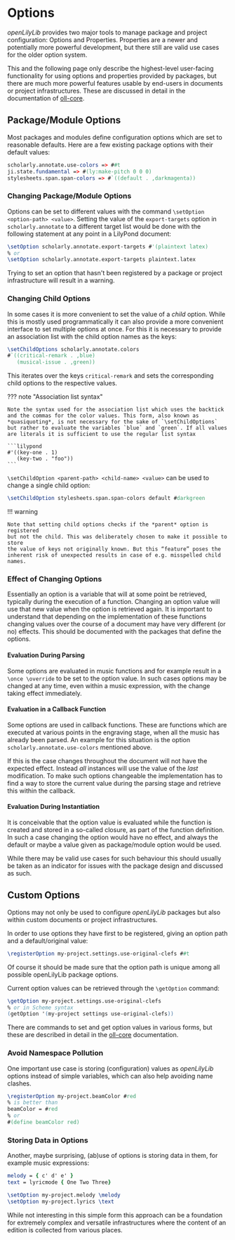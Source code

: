 # Options

*openLilyLib* provides two major tools to manage package and project configuration: Options and Properties. Properties are a newer and potentially more powerful development, but there still are valid use cases for the older option system.

This and the following page only describe the highest-level user-facing
functionality for using options and properties provided by packages, but there
are much more powerful features usable by end-users in documents or project
infrastructures. These are discussed in detail in the documentation of
[oll-core](../../oll-core/index.html).

## Package/Module Options

Most packages and modules define configuration options which are set to
reasonable defaults. Here are a few existing package options with their default
values:

```lilypond
scholarly.annotate.use-colors => ##t
ji.state.fundamental => #(ly:make-pitch 0 0 0)
stylesheets.span.span-colors => #`((default . ,darkmagenta))
```

### Changing Package/Module Options

Options can be set to different values with the command
`\setOption <option-path> <value>`. Setting the value of the `export-targets`
option in `scholarly.annotate` to a different target list would be done with the following statement at any point in a LilyPond document:

```lilypond
\setOption scholarly.annotate.export-targets #'(plaintext latex)
% or
\setOption scholarly.annotate.export-targets plaintext.latex
```

Trying to set an option that hasn't been registered by a package or project
infrastructure will result in a warning.

### Changing Child Options

In some cases it is more convenient to set the value of a *child* option. While
this is mostly used programmatically it can also provide a more convenient
interface to set multiple options at once. For this it is necessary to provide
an association list with the child option names as the keys:

```lilypond
\setChildOptions scholarly.annotate.colors
#`((critical-remark . ,blue)
   (musical-issue . ,green))
```

This iterates over the keys `critical-remark` and sets the corresponding child
options to the respective values.

??? note "Association list syntax"

    Note the syntax used for the association list which uses the backtick and the commas for the color values. This form, also known as *quasiquoting*, is not necessary for the sake of `\setChildOptions` but rather to evaluate the variables `blue` and `green`. If all values are literals it is sufficient to use the regular list syntax

    ```lilypond
    #'((key-one . 1)
       (key-two . "foo"))
    ```

`\setChildOption <parent-path> <child-name> <value>` can be used to change a
single child option:

```lilypond
\setChildOption stylesheets.span.span-colors default #darkgreen
```

!!! warning

    Note that setting child options checks if the *parent* option is registered
    but not the child. This was deliberately chosen to make it possible to store
    the value of keys not originally known. But this “feature” poses the
    inherent risk of unexpected results in case of e.g. misspelled child names.


### Effect of Changing Options

Essentially an option is a variable that will at some point be retrieved,
typically during the execution of a function. Changing an option value will use
that new value when the option is retrieved again. It is important to understand
that depending on the implementation of these functions changing values over the
course of a document may have very different (or no) effects. This should be
documented with the packages that define the options.

#### Evaluation During Parsing

Some options are evaluated in music functions and for example result in a
`\once \override` to be set to the option value. In such cases options may be
changed at any time, even within a music expression, with the change taking
effect immediately.

#### Evaluation in a Callback Function

Some options are used in callback functions. These are functions which are
executed at various points in the engraving stage, when all the music has
already been parsed. An example for this situation is the option
`scholarly.annotate.use-colors` mentioned above.

If this is the case changes throughout the document will not have the expected
effect. Instead *all* instances will use the value of the *last* modification.
To make such options changeable the implementation has to find a way to store
the current value during the parsing stage and retrieve this within the
callback.

#### Evaluation During Instantiation

It is conceivable that the option value is evaluated while the function is
created and stored in a so-called closure, as part of the function definition.
In such a case changing the option would have no effect, and always the default
or maybe a value given as package/module option would be used.

While there may be valid use cases for such behaviour this should usually be
taken as an indicator for issues with the package design and discussed as such.


## Custom Options

Options may not only be used to configure *openLilyLib* packages but also within
custom documents or project infrastructures.

In order to use options they have first to be registered, giving an option path and a default/original value:

```lilypond
\registerOption my-project.settings.use-original-clefs ##t
```

Of course it should be made sure that the option path is unique among all
possible openLilyLib package options.

Current option values can be retrieved through the `\getOption` command:

```lilypond
\getOption my-project.settings.use-original-clefs
% or in Scheme syntax
(getOption '(my-project settings use-original-clefs))
```

There are commands to set and get option values in various forms, but these are
described in detail in the [oll-core](../../oll-core/options/index.html)
documentation.

### Avoid Namespace Pollution

One important use case is storing (configuration) values as *openLilyLib* options instead of simple variables, which can also help avoiding name clashes.

```lilypond
\registerOption my-project.beamColor #red
% is better than
beamColor = #red
% or
#(define beamColor red)
```

### Storing Data in Options

Another, maybe surprising, (ab)use of options is storing data in them, for
example music expressions:

```lilypond
melody = { c' d' e' }
text = lyricmode { One Two Three}

\setOption my-project.melody \melody
\setOption my-project.lyrics \text
```

While not interesting in this simple form this approach can be a foundation for
extremely complex and versatile infrastructures where the content of an edition
is collected from various places.
